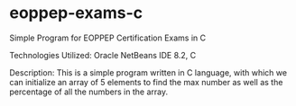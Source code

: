# eoppep-exams-c
Simple Program for EOPPEP Certification Exams in C

Technologies Utilized: Oracle NetBeans IDE 8.2, C

Description: This is a simple program written in C language, with which we can initialize an array of 5 elements to find the max number as well as the percentage of all the numbers in the array.
